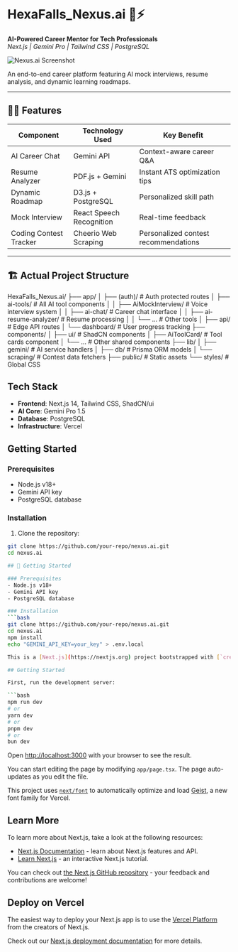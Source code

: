 # HexaFalls_Nexus.ai 🔮⚡

**AI-Powered Career Mentor for Tech Professionals**  
*Next.js | Gemini Pro | Tailwind CSS | PostgreSQL*

![Nexus.ai Screenshot](https://via.placeholder.com/1200x600/1e1b4b/9d174d?text=HexaFalls+Nexus.AI+Demo)

An end-to-end career platform featuring AI mock interviews, resume analysis, and dynamic learning roadmaps.

---

## 🧙‍♂️ Features
| Component               | Technology Used          | Key Benefit |
|-------------------------|--------------------------|-------------|
| AI Career Chat          | Gemini API               | Context-aware career Q&A |
| Resume Analyzer         | PDF.js + Gemini          | Instant ATS optimization tips |
| Dynamic Roadmap         | D3.js + PostgreSQL       | Personalized skill path |
| Mock Interview          | React Speech Recognition | Real-time feedback |
| Coding Contest Tracker  | Cheerio Web Scraping     | Personalized contest recommendations |

---

## 🏗️ Actual Project Structure
HexaFalls_Nexus.ai/
├── app/
│ ├── (auth)/ # Auth protected routes
│ ├── ai-tools/ # All AI tool components
│ │ ├── AiMockInterview/ # Voice interview system
│ │ ├── ai-chat/ # Career chat interface
│ │ ├── ai-resume-analyzer/ # Resume processing
│ │ └── ... # Other tools
│ ├── api/ # Edge API routes
│ └── dashboard/ # User progress tracking
├── components/
│ ├── ui/ # ShadCN components
│ ├── AiToolCard/ # Tool cards component
│ └── ... # Other shared components
├── lib/
│ ├── gemini/ # AI service handlers
│ ├── db/ # Prisma ORM models
│ └── scraping/ # Contest data fetchers
├── public/ # Static assets
└── styles/ # Global CSS

## Tech Stack

- **Frontend**: Next.js 14, Tailwind CSS, ShadCN/ui
- **AI Core**: Gemini Pro 1.5
- **Database**: PostgreSQL
- **Infrastructure**: Vercel

## Getting Started

### Prerequisites

- Node.js v18+
- Gemini API key
- PostgreSQL database

### Installation

1. Clone the repository:
```bash
git clone https://github.com/your-repo/nexus.ai.git
cd nexus.ai

## 🚀 Getting Started

### Prerequisites
- Node.js v18+
- Gemini API key
- PostgreSQL database

### Installation
```bash
git clone https://github.com/your-repo/nexus.ai.git
cd nexus.ai
npm install
echo "GEMINI_API_KEY=your_key" > .env.local

This is a [Next.js](https://nextjs.org) project bootstrapped with [`create-next-app`](https://nextjs.org/docs/app/api-reference/cli/create-next-app).

## Getting Started

First, run the development server:

```bash
npm run dev
# or
yarn dev
# or
pnpm dev
# or
bun dev
```

Open [http://localhost:3000](http://localhost:3000) with your browser to see the result.

You can start editing the page by modifying `app/page.tsx`. The page auto-updates as you edit the file.

This project uses [`next/font`](https://nextjs.org/docs/app/building-your-application/optimizing/fonts) to automatically optimize and load [Geist](https://vercel.com/font), a new font family for Vercel.

## Learn More

To learn more about Next.js, take a look at the following resources:

- [Next.js Documentation](https://nextjs.org/docs) - learn about Next.js features and API.
- [Learn Next.js](https://nextjs.org/learn) - an interactive Next.js tutorial.

You can check out [the Next.js GitHub repository](https://github.com/vercel/next.js) - your feedback and contributions are welcome!

## Deploy on Vercel

The easiest way to deploy your Next.js app is to use the [Vercel Platform](https://vercel.com/new?utm_medium=default-template&filter=next.js&utm_source=create-next-app&utm_campaign=create-next-app-readme) from the creators of Next.js.

Check out our [Next.js deployment documentation](https://nextjs.org/docs/app/building-your-application/deploying) for more details.

